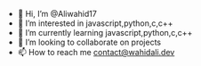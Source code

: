 - 👋 Hi, I’m @Aliwahid17
- 👀 I’m interested in javascript,python,c,c++
- 🌱 I’m currently learning javascript,python,c,c++
- 💞️ I’m looking to collaborate on projects
- 📫 How to reach me contact@wahidali.dev

<!---
Aliwahid17/Aliwahid17 is a ✨ special ✨ repository because its `README.md` (this file) appears on your GitHub profile.
You can click the Preview link to take a look at your changes.
--->
